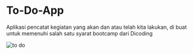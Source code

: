 # To-Do-App
Aplikasi pencatat kegiatan yang akan dan atau telah kita lakukan, di buat untuk memenuhi salah satu syarat bootcamp dari Dicoding

![to do](https://github.com/Usri-Yusron/To-Do-App/assets/121416729/8164903b-4e1e-4ca6-b024-965fd261654d)
